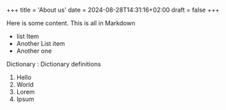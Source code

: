 +++
title = 'About us'
date = 2024-08-28T14:31:16+02:00
draft = false
+++

Here is some content. This is all in Markdown

- list Item
- Another List item
- Another one


Dictionary
: Dictionary definitions

1. Hello
2. World
3. Lorem
4. Ipsum